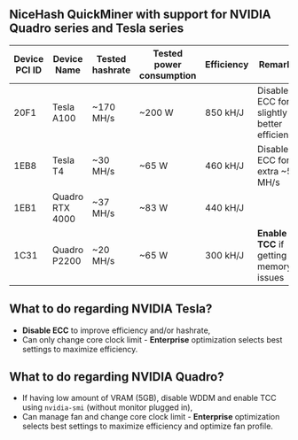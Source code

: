 ## NiceHash QuickMiner with support for NVIDIA Quadro series and Tesla series

Device PCI ID | Device Name | Tested hashrate | Tested power consumption | Efficiency | Remarks
---|---|---|---|---|---
20F1 | Tesla A100 | ~170 MH/s | ~200 W | 850 kH/J | Disable ECC for slightly better efficiency
1EB8 | Tesla T4 | ~30 MH/s | ~65 W | 460 kH/J | Disable ECC for extra ~5 MH/s
1EB1 | Quadro RTX 4000 | ~37 MH/s | ~83 W | 440 kH/J |
1C31 | Quadro P2200 | ~20 MH/s | ~65 W | 300 kH/J | **Enable TCC** if getting memory issues

## What to do regarding NVIDIA Tesla?
- **Disable ECC** to improve efficiency and/or hashrate,
- Can only change core clock limit - **Enterprise** optimization selects best settings to maximize efficiency.

## What to do regarding NVIDIA Quadro?
- If having low amount of VRAM (5GB), disable WDDM and enable TCC using `nvidia-smi` (without monitor plugged in),
- Can manage fan and change core clock limit - **Enterprise** optimization selects best settings to maximize efficiency and optimize fan profile.